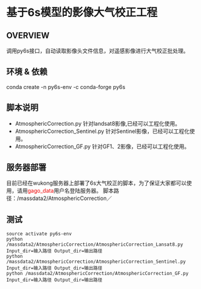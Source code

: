 # 基于6s模型的影像大气校正工程
## OVERVIEW
调用py6s接口，自动读取影像头文件信息，对遥感影像进行大气校正批处理。
## 环境 & 依赖
conda create -n py6s-env -c conda-forge py6s

## 脚本说明

* AtmosphericCorrection.py 针对landsat8影像,已经可以工程化使用。
* AtmosphericCorrection_Sentinel.py 针对Sentinel影像，已经可以工程化使用。
* AtmosphericCorrection_GF.py 针对GF1、2影像，已经可以工程化使用。

## 服务器部署

目前已经在wukong服务器上部署了6s大气校正的脚本，为了保证大家都可以使用，请用<font color=F0000>gago_data</font>用户名登陆服务器。
脚本路径：/massdata2/AtmosphericCorrection／

## 测试

```
source activate py6s-env
python /massdata2/AtmosphericCorrection/AtmosphericCorrection_Lansat8.py Input_dir=输入路径 Output_dir=输出路径
python /massdata2/AtmosphericCorrection/AtmosphericCorrection_Sentinel.py Input_dir=输入路径 Output_dir=输出路径
python /massdata2/AtmosphericCorrection/AtmosphericCorrection_GF.py Input_dir=输入路径 Output_dir=输出路径
```

